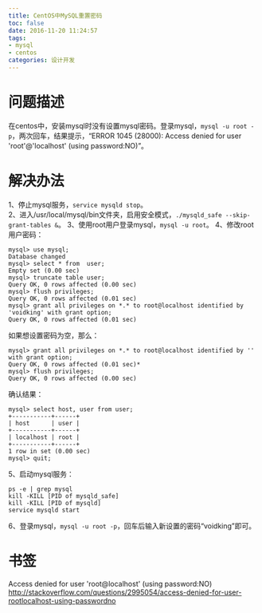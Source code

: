 ```yaml
---
title: CentOS中MySQL重置密码
toc: false
date: 2016-11-20 11:24:57
tags:
- mysql
- centos
categories: 设计开发
---
```

# 问题描述
在centos中，安装mysql时没有设置mysql密码。登录mysql，`mysql -u root -p`，两次回车，结果提示，“ERROR 1045 (28000): Access denied for user 'root'@'localhost' (using password:NO)”。

<!--more-->

# 解决办法
1、停止mysql服务，`service mysqld stop`。   
2、进入/usr/local/mysql/bin文件夹，启用安全模式，`./mysqld_safe --skip-grant-tables &`。
3、使用root用户登录mysql，`mysql -u root`。
4、修改root用户密码：
```
mysql> use mysql;
Database changed
mysql> select * from  user;
Empty set (0.00 sec)
mysql> truncate table user;
Query OK, 0 rows affected (0.00 sec)
mysql> flush privileges;
Query OK, 0 rows affected (0.01 sec)
mysql> grant all privileges on *.* to root@localhost identified by 'voidking' with grant option;
Query OK, 0 rows affected (0.01 sec)
```

如果想设置密码为空，那么：
```
mysql> grant all privileges on *.* to root@localhost identified by '' with grant option;
Query OK, 0 rows affected (0.01 sec)*
mysql> flush privileges;
Query OK, 0 rows affected (0.00 sec)
```

确认结果：
```
mysql> select host, user from user;
+-----------+------+
| host      | user |
+-----------+------+
| localhost | root |
+-----------+------+
1 row in set (0.00 sec)
mysql> quit;
```

5、启动mysql服务：
```
ps -e | grep mysql
kill -KILL [PID of mysqld_safe]
kill -KILL [PID of mysqld]
service mysqld start
```

6、登录mysql，`mysql -u root -p`，回车后输入新设置的密码“voidking”即可。


# 书签
Access denied for user 'root@localhost' (using password:NO)
http://stackoverflow.com/questions/2995054/access-denied-for-user-rootlocalhost-using-passwordno